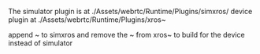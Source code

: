 The simulator plugin is at ./Assets/webrtc/Runtime/Plugins/simxros/
device plugin at ./Assets/webrtc/Runtime/Plugins/xros~

append ~ to simxros and remove the ~ from xros~ to build for the device instead of simulator
